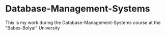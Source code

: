 # Database-Management-Systems
This is my work during the Database-Management-Systems course at the "Babes-Bolyai" University
